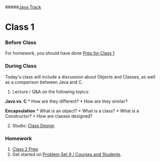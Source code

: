 #####[Java Track](../../)

# Class 1

### Before Class
For homework, you should have done [Prep for Class 1](../class1-prep)

### During Class
Today's class will include a discussion about Objects and Classes, as well as a comparison between Java and C.

1. Lecture / Q&A on the following topics:

  **Java vs. C**
	* How are they different?
	* How are they similar?
	
  **Encapsulation**
	* What is an object?
	* What is a class?
	* What is a Constructor?
	* How are classes designed?

2. Studio: [Class Design](../studios/class-design)

### Homework
1. [Class 2 Prep](../class2-prep) 
2. Get started on [Problem Set 9 / Courses and Students](../problem-set-9/).
